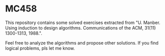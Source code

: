 # MC458

This repository contains some solved exercises extracted from 
"U. Manber. Using induction to design algorithms. Communications of the ACM, 31(11) 1300-1313, 1988.".

Feel free to analyze the algorithms and propose other solutions. If you find logical problems, pls let me know.
